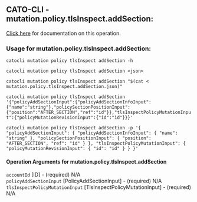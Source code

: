 
## CATO-CLI - mutation.policy.tlsInspect.addSection:
[Click here](https://api.catonetworks.com/documentation/#mutation-mutation.policy.tlsInspect.addSection) for documentation on this operation.

### Usage for mutation.policy.tlsInspect.addSection:

`catocli mutation policy tlsInspect addSection -h`

`catocli mutation policy tlsInspect addSection <json>`

`catocli mutation policy tlsInspect addSection "$(cat < mutation.policy.tlsInspect.addSection.json)"`

`catocli mutation policy tlsInspect addSection '{"policyAddSectionInput":{"policyAddSectionInfoInput":{"name":"string"},"policySectionPositionInput":{"position":"AFTER_SECTION","ref":"id"}},"tlsInspectPolicyMutationInput":{"policyMutationRevisionInput":{"id":"id"}}}'`

`catocli mutation policy tlsInspect addSection -p '{
    "policyAddSectionInput": {
        "policyAddSectionInfoInput": {
            "name": "string"
        },
        "policySectionPositionInput": {
            "position": "AFTER_SECTION",
            "ref": "id"
        }
    },
    "tlsInspectPolicyMutationInput": {
        "policyMutationRevisionInput": {
            "id": "id"
        }
    }
}'`


#### Operation Arguments for mutation.policy.tlsInspect.addSection ####

`accountId` [ID] - (required) N/A    
`policyAddSectionInput` [PolicyAddSectionInput] - (required) N/A    
`tlsInspectPolicyMutationInput` [TlsInspectPolicyMutationInput] - (required) N/A    
